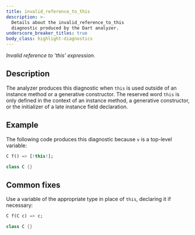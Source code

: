 ```yaml
---
title: invalid_reference_to_this
description: >-
  Details about the invalid_reference_to_this
  diagnostic produced by the Dart analyzer.
underscore_breaker_titles: true
body_class: highlight-diagnostics
---
```


_Invalid reference to 'this' expression._

## Description

The analyzer produces this diagnostic when `this` is used outside of an
instance method or a generative constructor. The reserved word `this` is
only defined in the context of an instance method, a generative
constructor, or the initializer of a late instance field declaration.

## Example

The following code produces this diagnostic because `v` is a top-level
variable:

```dart
C f() => [!this!];

class C {}
```

## Common fixes

Use a variable of the appropriate type in place of `this`, declaring it if
necessary:

```dart
C f(C c) => c;

class C {}
```
